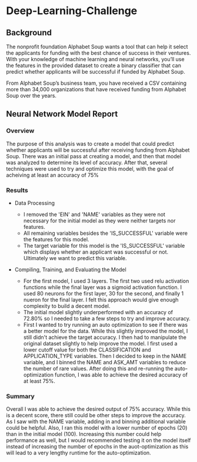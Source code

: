 # Deep-Learning-Challenge

## Background
The nonprofit foundation Alphabet Soup wants a tool that can help it select the applicants for funding with the best chance of success in their ventures. With your knowledge of machine learning and neural networks, you’ll use the features in the provided dataset to create a binary classifier that can predict whether applicants will be successful if funded by Alphabet Soup.

From Alphabet Soup’s business team, you have received a CSV containing more than 34,000 organizations that have received funding from Alphabet Soup over the years.

## Neural Network Model Report

### Overview
The purpose of this analysis was to create a model that could predict whether applicants will be successful after receiving funding from Alphabet Soup. There was an initial pass at creating a model, and then that model was analyzed to determine its level of accuracy. After that, several techniques were used to try and optimize this model, with the goal of acheiving at least an accuracy of 75%

### Results

- Data Processing
  - I removed the 'EIN' and 'NAME' variables as they were not necessary for the initial model as they were neither targets nor features.
  - All remaining variables besides the 'IS_SUCCESSFUL' variable were the features for this model. 
  - The target variable for this model is the 'IS_SUCCESSFUL' variable which displays whether an applicant was successful or not. Ultimately we want to predict this variable.
 
- Compiling, Training, and Evaluating the Model
  - For the first model, I used 3 layers. The first two used relu activation functions while the final layer was a sigmoid activation function. I used 80 neurons for the first layer, 30 for the second, and finally 1 nueron for the final layer. I felt this approach would give enough complexity to build a decent model.
  - The initial model slightly underperformed with an accuracy of 72.80% so I needed to take a few steps to try and improve accuracy.
  - First I wanted to try running an auto optimization to see if there was a better model for the data. While this slightly improved the model, I still didn't achieve the target accuracy. I then had to manipulate the original dataset slightly to help improve the model. I first used a lower cutoff value for both the CLASSIFICATION and APPLICATION_TYPE variables. Then I decided to keep in the NAME variable, and I binned the NAME and ASK_AMT variables to reduce the number of rare values. After doing this and re-running the auto-optimization function, I was able to achieve the desired accuracy of at least 75%.
 
### Summary
Overall I was able to achieve the desired output of 75% accuracy. While this is a decent score, there still could be other steps to improve the accuracy. As I saw with the NAME variable, adding in and binning additional variable could be helpful. Also, I ran this model with a lower number of epochs (20) than in the initial model (100). Increasing this number could help performance as well, but I would recommended testing it on the model itself instead of increasing the number of epochs in the auot-optimization as this will lead to a very lengthy runtime for the auto-optimization. 
